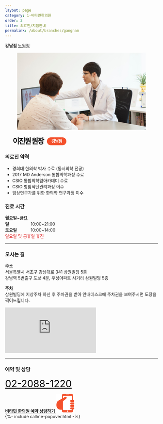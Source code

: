 ```yaml
---
layout: page
category: 1-비타민한의원
order: 2
title: 의료진/지점안내
permalink: /about/branches/gangnam
---
```


<div class="tab">
  <strong>강남점</strong>
  <a href="/about/branches/nowon">노원점</a>
</div>

<figure>
  <img src="/assets/img-branch-gangnam.jpg" alt="">
</figure>

<style>
.member-name {
  margin:15px 25px;
  font-size:24px;
  letter-spacing:-2.4px;
  color:#000;
  text-align:left;
}
.member-name small {
  zoom:1;
  display:inline-block;
  min-width:40px;
  height:26px;
  line-height:24px;
  margin-left:8px;
  padding:0 12px;
  border-radius:13px;
  background-color:#f4512c;
  color:#fff;
  font-size:14px;
  font-weight:bold;
  letter-spacing: -1.4px;
  text-align:center;
  vertical-align:4px;
}
</style>
<h2 class="member-name">
  이진원 원장
  <small>강남점</small>
</h2>

<div class="content-history">
  <h3>의료진 약력</h3>
  <ul>
  <li>경희대 한의학 박사 수료 (동서의학 전공)</li>
  <li>2017 MD Anderson 통합의학과정 수료 </li>
  <li>CSIO 통합의학암아카데미 수료</li>
  <li>CSIO 항암식단관리과정 이수</li>
  <li>임상연구가를 위한 한의학 연구과정 이수</li>
  </ul>
</div>

<h3>진료 시간</h3>
<p>
  <strong style="display:inline-block; width:80px">월요일~금요일</strong>
  10:00~21:00<br> 
  <strong style="display:inline-block; width:80px">토요일</strong>
  10:00~14:00<br>
  <span style="color:#e02020">일요일 및 공휴일 휴진</span>
</p>

<hr>

<h3>오시는 길</h3>
<p>
  <strong>주소</strong><br>
  서울특별시 서초구 강남대로 341 삼원빌딩 5층<br>
  강남역 5번출구 도보 4분, 우성아파트 사거리 삼원빌딩 5층
</p>
<p>
  <strong>주차</strong><br>
  삼원빌딩에 지상주차 하신 후 주차권을 받아 안내데스크에 주차권을 보여주시면 도장을 찍어드립니다.
</p>

<iframe src="https://www.google.com/maps/embed?pb=!1m18!1m12!1m3!1d3165.6210470306523!2d127.02723991514603!3d37.49326803607879!2m3!1f0!2f0!3f0!3m2!1i1024!2i768!4f13.1!3m3!1m2!1s0x357ca1dadf7cdb0f%3A0x1796a801d3aeb611!2z67CU7J207ZSM656c7ZWc7J2Y7JuQ!5e0!3m2!1sko!2skr!4v1561422405858!5m2!1sko!2skr" frameborder="0" style="border:0" allowfullscreen></iframe>

<hr>

<!--
<h3>둘러보기</h3>
<div class="featured-review">
  <dl>
  <dt><img src="https://via.placeholder.com/300x180" alt=""></dt>
  </dl>
  <dl>
  <dt><img src="https://via.placeholder.com/300x180" alt=""></dt>
  </dl>
  <dl>
  <dt><img src="https://via.placeholder.com/300x180" alt=""></dt>
  </dl>
</div>

<hr>
-->

<h3>예약 및 상담</h3>
<p>
  <big style="font-size:32px">
    <a href="tel:02-2088-1220" style="color:#000">02-2088-1220</a>
  </big>
</p>
<div class="call-to-action">
  <a href="javascript:void(0)" onclick="toggleCallmePopover()">
    <strong>비타민 한의원 예약 상담하기 <img src="/assets/icon-hand-graving-phone.svg" alt=""></strong>
  </a>
</div>
{%- include callme-popover.html -%}
